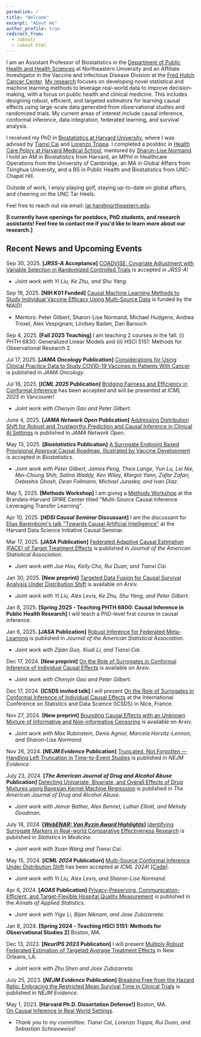 ```yaml
---
permalink: /
title: "Welcome"
excerpt: "About me"
author_profile: true
redirect_from: 
  - /about/
  - /about.html
---
```


I am an Assistant Professor of Biostatistics in the [Department of Public Health and Health Sciences](https://bouve.northeastern.edu/directory/larry-han/) at Northeastern University and an Affiliate Investigator in the Vaccine and Infectious Disease Division at the [Fred Hutch Cancer Center](https://www.fredhutch.org/en.html). [My research](https://scholar.google.com/citations?user=iZnTmxMAAAAJ&hl=en&oi=ao) focuses on developing novel statistical and machine learning methods to leverage real-world data to improve decision-making, with a focus on public health and clinical medicine. This includes designing robust, efficient, and targeted estimators for learning causal effects using large-scale data generated from observational studies and randomized trials. My current areas of interest include causal inference, conformal inference, data integration, federated learning, and survival analysis.

I received my PhD in [Biostatistics at Harvard University](https://www.hsph.harvard.edu/biostatistics/), where I was advised by [Tianxi Cai](https://www.hsph.harvard.edu/profile/tianxi-cai/) and [Lorenzo Trippa](https://www.hsph.harvard.edu/profile/lorenzo-trippa/). I completed a postdoc in [Health Care Policy at Harvard Medical School](https://hcp.hms.harvard.edu/about), mentored by [Sharon-Lise Normand](https://hcp.hms.harvard.edu/people/sharon-lise-normand). I hold an AM in Biostatistics from Harvard, an MPhil in Healthcare Operations from the University of Cambridge, an MA in Global Affairs from Tsinghua University, and a BS in Public Health and Biostatistics from UNC-Chapel Hill.  

Outside of work, I enjoy playing golf, staying up-to-date on global affairs, and cheering on the UNC Tar Heels.   

Feel free to reach out via email: [lar.han@northeastern.edu](lar.han@northeastern.edu). 

**[I currently have openings for postdocs, PhD students, and research assistants! Feel free to contact me if you'd like to learn more about our research.]**


## Recent News and Upcoming Events   
Sep 30, 2025. **[*JRSS-A* Acceptance]** [COADVISE: Covariate Adjustment with Variable Selection in Randomized Controlled Trials](https://arxiv.org/abs/2501.08945) is accepted in *JRSS-A*!  
* *Joint work with Yi Liu, Ke Zhu, and Shu Yang.*

Sep 19, 2025. **[NIH K01 Funded]** [Causal Machine Learning Methods to Study Individual Vaccine Efficacy Using Multi-Source Data](https://reporter.nih.gov/search/vhResbUI9UWt68NtmXm2Qg/project-details/11213127) is funded by the NIAID!  
* Mentors: Peter Gilbert, Sharon-Lise Normand, Michael Hudgens, Andrea Troxel, Alex Vespignani, Lindsey Baden, Dan Barouch  
  
Sep 4, 2025. **[Fall 2025 Teaching]** I am teaching 2 courses in the fall: (i) PHTH 6830: Generalized Linear Models and (ii) HSCI 5151: Methods for Observational Research 2.  

Jul 17, 2025. **[*JAMA Oncology* Publication]** [Considerations for Using Clinical Practice Data to Study COVID-19 Vaccines in Patients With Cancer](https://jamanetwork.com/journals/jamaoncology/fullarticle/2836496?guestAccessKey=0f7a1a7f-d3a0-43de-ad6b-94eafd8b77da&utm_source=jps&utm_medium=email&utm_campaign=author_alert-jamanetwork&utm_content=author-author_engagement&utm_term=1m) is published in *JAMA Oncology*.  

Jul 16, 2025. **[*ICML 2025* Publication]** [Bridging Fairness and Efficiency in Conformal Inference](https://openreview.net/pdf?id=Nxv7d5GjcY) has been accepted and will be presented at *ICML 2025* in Vancouver!  
* *Joint work with Chenyin Gao and Peter Gilbert.*
  
June 4, 2025.  **[*JAMA Network Open* Publication]** [Addressing Distribution Shift for Robust and Trustworthy Prediction and Causal Inference in Clinical AI Settings](https://jamanetwork.com/journals/jamanetworkopen/fullarticle/2834887) is published in *JAMA Network Open*.  

May 13, 2025. **[*Biostatistics* Publication]** [A Surrogate Endpoint Based Provisional Approval Causal Roadmap, Illustrated by Vaccine Development](https://academic.oup.com/biostatistics/article/26/1/kxaf018/8171438?login=false) is accepted in *Biostatistics*.  
* *Joint work with Peter Gilbert, James Peng, Theis Lange, Yun Lu, Lei Nie, Mei-Chiung Shih, Salina Waddy, Ken Wiley, Margot Yann, Zafar Zafari, Debashis Ghosh, Dean Follmann, Michael Juraska, and Ivan Diaz.*

May 5, 2025. **[Methods Workshop]** I am giving a [Methods Workshop](https://heller.brandeis.edu/spire-center/activities/index.html) at the Brandeis-Harvard SPIRE Center titled "Multi-Source Causal Inference Leveraging Transfer Learning".  

Apr 10, 2025. **[*HDSI Causal Seminar* Discussant]** I am the discussant for [Elias Bareinboim's talk "Towards Causal Artificial Intelligence"](https://datascience.harvard.edu/calendar_event/causal-seminar-elias-bareinboim/?mc_cid=069bf2711b&mc_eid=40fc9df331) at the Harvard Data Science Initiative Causal Seminar.  

Mar 17, 2025. **[*JASA* Publication]** [Federated Adaptive Causal Estimation (FACE) of Target Treatment Effects](https://www.tandfonline.com/doi/full/10.1080/01621459.2025.2453249) is published in *Journal of the American Statistical Association*.  
* *Joint work with Jue Hou, Kelly Cho, Rui Duan, and Tianxi Cai.*  

Jan 30, 2025. **[New preprint]** [Targeted Data Fusion for Causal Survival Analysis Under Distribution Shift](https://arxiv.org/pdf/2501.18798) is available on Arxiv.  
* *Joint work with Yi Liu, Alex Levis, Ke Zhu, Shu Yang, and Peter Gilbert.*

Jan 8, 2025. **[Spring 2025 - Teaching PHTH 6800: Causal Inference in Public Health Research]** I will teach a PhD-level first course in causal inference.  

Jan 6, 2025. **[*JASA* Publication]** [Robust Inference for Federated Meta-Learning](https://www.tandfonline.com/doi/full/10.1080/01621459.2024.2443246) is published in *Journal of the American Statistical Association*.  
* *Joint work with Zijian Guo, Xiudi Li, and Tianxi Cai*.

Dec 17, 2024. **[New preprint]** [On the Role of Surrogates in Conformal Inference of Individual Causal Effects](https://arxiv.org/pdf/2412.12365) is available on Arxiv.  
* *Joint work with Chenyin Gao and Peter Gilbert.*

Dec 17, 2024. **[ICSDS invited talk]** I will present [On the Role of Surrogates in Conformal Inference of Individual Causal Effects](https://arxiv.org/pdf/2412.12365) at the International Conference on Statistics and Data Science (ICSDS) in Nice, France.  

Nov 27, 2024. **[New preprint]** [Bounding Causal Effects with an Unknown Mixture of Informative and Non-informative Censoring](https://arxiv.org/pdf/2411.16902) is available on Arxiv.  
* *Joint work with Max Rubinstein, Denis Agniel, Marcela Horvitz-Lennon, and Sharon-Lise Normand.*

Nov 26, 2024. **[*NEJM Evidence* Publication]** [Truncated, Not Forgotten — Handling Left Truncation in Time-to-Event Studies](https://evidence.nejm.org/doi/full/10.1056/EVIDe2400384) is published in *NEJM Evidence*.    
 

July 23, 2024. **[*The American Journal of Drug and Alcohol Abuse* Publication]** [Detecting Univariate, Bivariate, and Overall Effects of Drug Mixtures using Bayesian Kernel Machine Regression](https://www.tandfonline.com/doi/full/10.1080/00952990.2024.2380463) is published in *The American Journal of Drug and Alcohol Abuse*.  
* *Joint work with Jemar Bather, Alex Bennet, Luther Elliott, and Melody Goodman.*

July 18, 2024. **[[*WebENAR: Van Ryzin Award Highlights*]](https://www.enar.org/education/)** [Identifying Surrogate Markers in Real-world Comparative Effectiveness Research](https://onlinelibrary.wiley.com/doi/abs/10.1002/sim.9569) is published in *Statistics in Medicine.*  
* *Joint work with Xuan Wang and Tianxi Cai.*  


May 15, 2024. **[*ICML 2024* Publication]** [Multi-Source Conformal Inference Under Distribution Shift](https://proceedings.mlr.press/v235/liu24ag.html) has been accepted at *ICML 2024*! [[Code]](https://github.com/yiliu1998/Multi-Source-Conformal).  
* *Joint work with Yi Liu, Alex Levis, and Sharon-Lise Normand.*

Apr 6, 2024. **[*AOAS* Publication]** [Privacy-Preserving, Communication-Efficient, and Target-Flexible Hospital Quality Measurement](https://projecteuclid.org/journals/annals-of-applied-statistics/volume-18/issue-2/Privacy-preserving-communication-efficient-and-target-flexible-hospital-quality-measurement/10.1214/23-AOAS1837.short) is published in the *Annals of Applied Statistics*.   
* *Joint work with Yige Li, Bijan Niknam, and Jose Zubizarreta.*

Jan 8, 2024. **[Spring 2024 - Teaching HSCI 5151: Methods for Observational Studies 2]** Boston, MA.   

Dec 13, 2023. **[*NeurIPS 2023* Publication]** I will present [Multiply Robust Federated Estimation of Targeted Average Treatment Effects](https://neurips.cc/virtual/2023/poster/71928)  in New Orleans, LA.  
* *Joint work with Zhu Shen and Jose Zubizarreta.*

July 25, 2023. **[*NEJM Evidence* Publication]** [Breaking Free from the Hazard Ratio: Embracing the Restricted Mean Survival Time in Clinical Trials](https://evidence.nejm.org/doi/abs/10.1056/EVIDe2300142) is published in *NEJM Evidence*.  

May 1, 2023. **[Harvard Ph.D. Dissertation Defense!]** Boston, MA.  
[On Causal Inference in Real World Settings](https://dash.harvard.edu/handle/1/37375748).   
* *Thank you to my committee: Tianxi Cai, Lorenzo Trippa, Rui Duan, and Sebastian Schneeweiss!*









